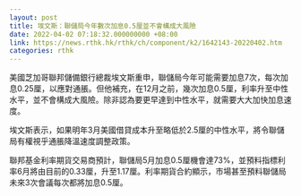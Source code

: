 ```yaml
---
layout: post
title: 埃文斯：聯儲局今年數次加息0.5厘並不會構成大風險
date: 2022-04-02 07:18:32.000000000 +08:00
link: https://news.rthk.hk/rthk/ch/component/k2/1642143-20220402.htm
categories: rthk
---
```


美國芝加哥聯邦儲備銀行總裁埃文斯重申，聯儲局今年可能需要加息7次，每次加息0.25厘，以應對通脹。但他補充，在12月之前，幾次加息0.5厘，利率升至中性水平，並不會構成大風險。除非認為要更早達到中性水平，就需要大大加快加息速度。

埃文斯表示，如果明年3月美國借貸成本升至略低於2.5厘的中性水平，將令聯儲局有權視乎通脹降溫速度調整政策。

聯邦基金利率期貨交易商預計，聯儲局5月加息0.5厘機會達73%，並預料指標利率6月將由目前的0.33厘，升至1.17厘。利率期貨合約顯示，市場甚至預料聯儲局未來3次會議每次都將加息0.5厘。
